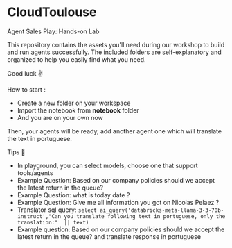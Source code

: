 # CloudToulouse
Agent Sales Play: Hands-on Lab

This repository contains the assets you'll need during our workshop to build and run agents successfully.
The included folders are self-explanatory and organized to help you easily find what you need.

Good luck ✌️

How to start :
 - Create a new folder on your workspace
 - Import the notebook from **notebook** folder
 - And you are on your own now

Then, your agents will be ready, add another agent one which will translate the text in portuguese.

Tips 🤝
 - In playground, you can select models, choose one that support tools/agents
 - Example Question: Based on our company policies should we accept the latest return in the queue?
 - Example Question: what is today date ?
 - Example Question: Give me all information you got on Nicolas Pelaez ?
 - Translator sql query: ```select ai_query('databricks-meta-llama-3-3-70b-instruct',"Can you translate following text in portuguese, only the translation:"  || text)```
 - Example question: Based on our company policies should we accept the latest return in the queue? and translate response in portuguese

